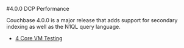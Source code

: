 #4.0.0 DCP Performance

Couchbase 4.0.0 is a major release that adds support for secondary indexing as well as the N1QL query language.

* [4 Core VM Testing](4-core-vm/overview.md)
